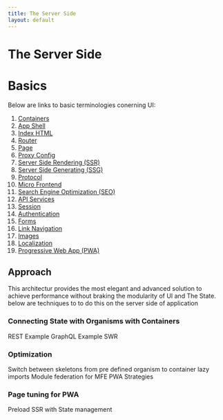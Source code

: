 ```yaml
---
title: The Server Side
layout: default
---
```

# The Server Side

# Basics
Below are links to basic terminologies conerning UI:
1. [Containers](./container)
2. [App Shell](./app-shell)
3. [Index HTML](./index-file)
4. [Router](./router)
5. [Page](./page)
6. [Proxy Config](./proxy)
7. [Server Side Rendering (SSR)](./ssr)
8. [Server Side Generating (SSG)](./ssg)
9. [Protocol](./protocol)
10. [Micro Frontend](./mfe)
11. [Search Engine Optimization (SEO)](./seo)
12. [API Services](./api)
13. [Session](./session)
14. [Authentication](./authentication)
15. [Forms](./forms)
16. [Link Navigation](./links)
17. [Images](./images)
18. [Localization](./localization)
19. [Progressive Web App (PWA)](./pwa)

## Approach

This architectur provides the most elegant and advanced solution to achieve performance without braking the modularity of UI and The State. below are techniques to to do this on the server side of application
### Connecting State with Organisms with Containers

REST Example
GraphQL Example
SWR

### Optimization

Switch between skeletons from pre defined organism to container
lazy imports
Module federation for MFE
PWA Strategies

### Page tuning for PWA
Preload
SSR with State management